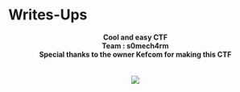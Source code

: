 # Writes-Ups
<p align="center">
  <b>Cool and easy CTF</b><br>
  <b>Team : s0mech4rm</b><br>
  <b>Special thanks to the owner Kefcom for making this CTF</b><br>
  <br><br>
  <img src="https://cdn.discordapp.com/attachments/792740997784272896/792844470869557268/193445-1555314625.jpg">
</p>

